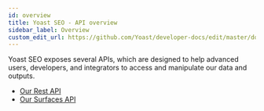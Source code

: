 ```yaml
---
id: overview
title: Yoast SEO - API overview
sidebar_label: Overview
custom_edit_url: https://github.com/Yoast/developer-docs/edit/master/docs/customization/apis/overview.md
---
```


Yoast SEO exposes several APIs, which are designed to help advanced users, developers, and integrators to access and manipulate our data and outputs.

- [Our Rest API](rest-api.md)
- [Our Surfaces API](surfaces-api.md)
